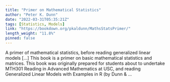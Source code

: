 ```yaml
---
title: "Primer on Mathematical Statistics"
author: "Peter K. Dunn"
date: "2022-03-31T05:35:21Z"
tags: [Statistics, Models]
link: "https://bookdown.org/pkaldunn/MathsStatsPrimer/"
length_weight: "11.8%"
pinned: false
---
```


A primer of mathematical statistics, before reading generalized linear models [...] This book is a primer on basic mathematical statistics and matrices. This book was originally prepared for students about to undertake
MTH301 Reading in Advanced Mathematics at
USC,
and reading
Generalized Linear Models with Examples in R
(by Dunn & ...

